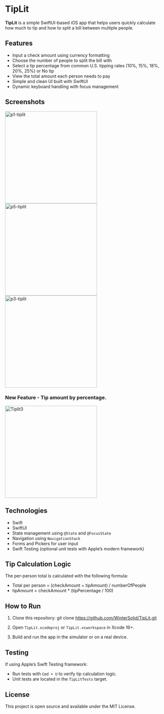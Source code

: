 # TipLit

**TipLit** is a simple SwiftUI-based iOS app that helps users quickly calculate how much to tip and how to split a bill between multiple people.

## Features

- Input a check amount using currency formatting
- Choose the number of people to split the bill with
- Select a tip percentage from common U.S. tipping rates (10%, 15%, 18%, 20%, 25%) or No tip
- View the total amount each person needs to pay
- Simple and clean UI built with SwiftUI
- Dynamic keyboard handling with focus management

## Screenshots
<img src="https://github.com/user-attachments/assets/153da3e0-2d6b-4dcf-9378-eda0c80e4ddf" alt="p1-tiplit" width="300" />
<img src="https://github.com/user-attachments/assets/50036bfd-db7f-4e53-bb7b-d686939e403d" alt="p5-tiplit" width="300" />
<img src="https://github.com/user-attachments/assets/cb1a58ad-2888-4139-9803-75c095da60fe" alt="p3-tiplit" width="300" />

### New Feature -  Tip amount by percentage.  

<img src="https://github.com/user-attachments/assets/bf1879ef-116c-48d9-ad3e-113c2090833e" alt="Tiplit3" width="300" />

## Technologies

- Swift
- SwiftUI
- State management using `@State` and `@FocusState`
- Navigation using `NavigationStack`
- Forms and Pickers for user input
- Swift Testing (optional unit tests with Apple’s modern framework)

## Tip Calculation Logic

The per-person total is calculated with the following formula:
- Total per person = (checkAmount + tipAmount) / numberOfPeople
- tipAmount = checkAmount * (tipPercentage / 100)

## How to Run

1. Clone this repository:
git clone https://github.com/WinterSolid/TipLit.git


2. Open `TipLit.xcodeproj` or `TipLit.xcworkspace` in Xcode 16+.

3. Build and run the app in the simulator or on a real device.

## Testing

If using Apple’s Swift Testing framework:

- Run tests with `Cmd + U` to verify tip calculation logic.
- Unit tests are located in the `TipLitTests` target.

## License

This project is open source and available under the MIT License.

   


